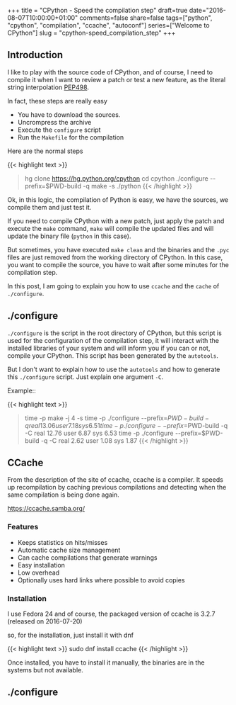 +++
title = "CPython - Speed the compilation step"
draft=true
date="2016-08-07T10:00:00+01:00"
comments=false
share=false
tags=["python", "cpython", "compilation", "ccache", "autoconf"]
series=["Welcome to CPython"]
slug = "cpython-speed_compilation_step"
+++

## Introduction

I like to play with the source code of CPython, and of course, I need to compile it when I want to review a patch or test a new feature, as the literal string interpolation [PEP498](https://www.python.org/dev/peps/pep-0498).

In fact, these steps are really easy

* You have to download the sources.
* Uncrompress the archive
* Execute the `configure` script
* Run the `Makefile` for the compilation

Here are the normal steps

{{< highlight text >}}
> hg clone https://hg.python.org/cpython
> cd cpython
> ./configure --prefix=$PWD-build -q
> make -s
> ./python
{{< /highlight >}}

Ok, in this logic, the compilation of Python is easy, we have the sources, we compile them and just test it.

If you need to compile CPython with a new patch, just apply the patch and execute the `make` command, `make` will compile the updated files and will update the binary file (`python` in this case).

But sometimes, you have executed `make clean` and the binaries and the `.pyc` files are just removed from the working directory of CPython. In this case, you want to compile the source, you have to wait after some minutes for the compilation step.

In this post, I am going to explain you how to use ``ccache`` and the `cache` of `./configure`.

## ./configure

`./configure` is the script in the root directory of CPython, but this script is used for the configuration of the compilation step, it will interact with the installed libraries of your system and will inform you if you can or not, compile your CPython. This script has been generated by the `autotools`.

But I don't want to explain how to use the `autotools` and how to generate this `./configure` script. Just explain one argument `-C`.



Example::

{{< highlight text >}}
> time -p make -j 4 -s
> time -p ./configure --prefix=$PWD-build -q
real 13.06
user 7.18
sys 6.51
> time -p ./configure --prefix=$PWD-build -q -C
real 12.76
user 6.87
sys 6.53
> time -p ./configure --prefix=$PWD-build -q -C
real 2.62
user 1.08
sys 1.87
{{< /highlight >}}

## CCache

From the description of the site of ccache, ccache is a compiler. It speeds up recompilation by caching previous compilations and detecting when the same compilation is being done again.

https://ccache.samba.org/

### Features


* Keeps statistics on hits/misses
* Automatic cache size management
* Can cache compilations that generate warnings
* Easy installation
* Low overhead
* Optionally uses hard links where possible to avoid copies

### Installation

I use Fedora 24 and of course, the packaged version of ccache is 3.2.7 (released on 2016-07-20)

so, for the installation, just install it with dnf

{{< highlight text >}}
sudo dnf install ccache
{{< /highlight >}}

Once installed, you have to install it manually, the binaries are in the systems but not available.


## ./configure


